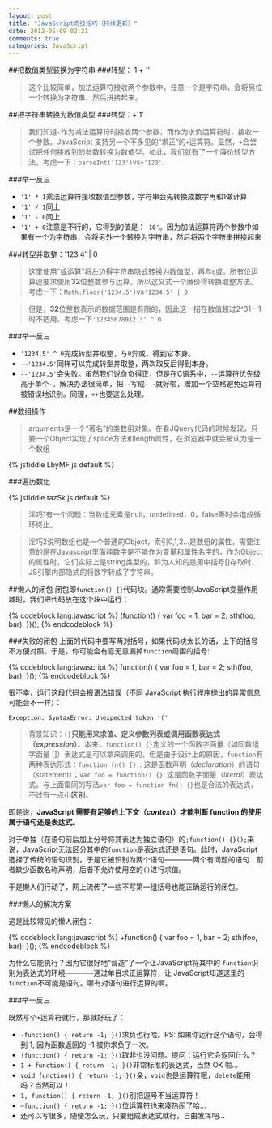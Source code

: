 ```yaml
---
layout: post
title: "JavaScript奇技淫巧（持续更新）"
date: 2012-05-09 02:21
comments: true
categories: JavaScript
---
```

##把数值类型装换为字符串
###转型： 1 + ''

>这个比较简单，加法运算符接收两个参数中，任意一个是字符串，会将另位一个转换为字符串，然后拼接起来。

##把字符串转换为数值类型
###转型：+'1'

>我们知道`-`作为减法运算符时接收两个参数，而作为求负运算符时，接收一个参数。JavaScript 支持另一个不多见的“求正”的`+`运算符。显然，`+`会尝试把任何接收到的参数转换为数值型。如此，我们就有了一个廉价转型方法，考虑一下：`parseInt('123')`vs`+'123'`.

###举一反三
* `'1' * 1`乘法运算符接收数值型参数，字符串会先转换成数字再和1做计算
* `'1' / 1`同上
* `'1' - 0`同上
* `'1' + 0`注意是不行的，它得到的值是：`'10'`。因为加法运算符两个参数中如果有一个为字符串，会将另外一个转换为字符串，然后将两个字符串拼接起来

###转型并取整：'123.4' | 0

>这里使用“或运算”将左边得字符串隐式转换为数值型，再与`0`或。所有位运算逗要求使用**32**位整数参与运算。所以这又式一个廉价得转换取整方法。考虑一下：`Math.floor('1234.5')`vs`'1234.5' | 0`

>但是，**32**位整数表示的数据范围是有限的，因此这一招在数值超过2^31 - 1时不适用，考虑一下`'12345678912.3' ^ 0`

###举一反三

* `'1234.5' ^ 0`完成转型并取整，与`0`异或，得到它本身。
* `~~'1234.5'`同样可以完成转型并取整，两次取反后得到本身。
* `--'1234.5'`会失败。虽然我们说负负得正，但是在C语系中，`--`运算符优先级高于单个`-`。解决办法很简单，把`--`写成`- -`就好啦，赠加一个空格避免运算符被错误地识别。同理，`++`也要这么处理。

<!--more-->

##数组操作
>arguments是一个“著名”的类数组对象。在看JQuery代码的时候发现，只要一个Object实现了splice方法和length属性，在浏览器中就会被认为是一个数组

{% jsfiddle LbyMF js default %}

###遍历数组

{% jsfiddle tazSk js default %}
>淫巧1有一个问题：当数组元素是null，undefined，0，false等时会造成循环终止。

>淫巧2说明数组也是一个普通的Object，索引0,1,2…是数组的属性，需要注意的是在Javascript里面纯数字是不能作为变量和属性名字的，作为Object的属性时，它们实际上是string类型的，鲜为人知的是用中括号[]存取时，JS引擎内部隐式的将数字转成了字符串。

##懒人的闭包
闭包即`function() {}`代码块。通常需要控制JavaScript变量作用域时，我们把代码放在这个块中运行：

{% codeblock lang:javascript %}
(function() {
    var foo = 1, bar = 2;
    sth(foo, bar);
})();
{% endcodeblock %}

###失败的闭包
上面的代码中要写两对括号，如果代码块太长的话，上下的括号不方便对照。于是，你可能会有意无意漏掉`function`周围的括号:

{% codeblock lang:javascript %}
function() {
    var foo = 1, bar = 2;
    sth(foo, bar);
}();
{% endcodeblock %}

很不幸，运行这段代码会报语法错误（不同 JavaScript 执行程序抛出的异常信息可能会不一样）：

`Exception: SyntaxError: Unexpected token '('`

>背景知识：**`()`只能用来求值、定义参数列表或调用函数表达式（*expression*）**。本来，`function() {}`定义的一个函数字面量（如同数组字面量 []）表达式是可以拿来调用的，但是由于设计上的原因，`function`有两种表达形式：`function fn() {};`: 这是函数声明（*declaration*）的语句（statement）；`var foo = function() {}`: 这是函数字面量（*literal*）表达式。与上面雷同的写法`var foo = function fn() {}`也是合法的表达式，不过有一点小[区别](http://ejohn.org/apps/learn/#11)。

即是说，**JavaScript 需要有足够的上下文（*context*）才能判断 function 的使用属于语句还是表达式。**

对于单独（在语句前后加上分号将其表达为独立语句）的`;function() {}();`来说，JavaScript无法区分其中的`function`是表达式还是语句。此时，JavaScript选择了传统的语句识别，于是它被识别为两个语句————两个有问题的语句：前者缺少函数名称声明，后者不允许使用空的`()`进行求值。

于是懒人们行动了，网上流传了一些不写第一组括号也能正确运行的闭包。

###懒人的解决方案

这是比较常见的懒人闭包：

{% codeblock lang:javascript %}
+function() {
    var foo = 1, bar = 2;
    sth(foo, bar);
}();
{% endcodeblock %}

为什么它能执行？因为它很好地“营造”了一个让JavaScript将其中的 `function`识别为表达式的环境————通过单目求正运算符，让 JavaScript知道这里的`function`不可能是语句。哪有对语句进行运算的啊。

###举一反三

既然写个`+`运算符就行，那就好玩了：

* `-function() { return -1; }()`求负也行哈。PS: 如果你运行这个语句，会得到 1, 因为函数返回的 -1 被你求负了一次。
* `!function() { return -1; }()`取非也没问题。提问：运行它会返回什么？
* `1 + function() { return -1; }()`非常标准的表达式，当然 OK 啦…
* `void function() { return -1; }()`亲，`void`也是运算符哦，`delete`能用吗？当然可以！
* `1, function() { return -1; }()`别把逗号不当运算符！
* `~function() { return -1; }()`位运算符也来凑热闹了哈…
* 还可以写很多，随便怎么玩，只要组成表达式就行，自由发挥吧…


